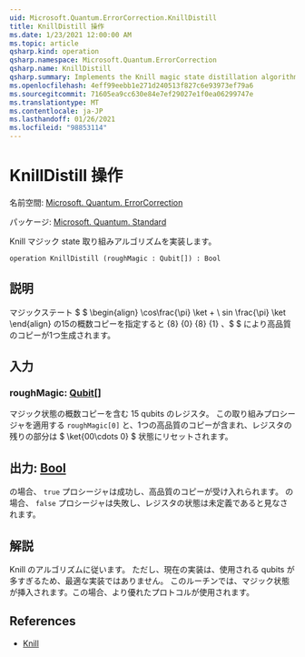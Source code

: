 ```yaml
---
uid: Microsoft.Quantum.ErrorCorrection.KnillDistill
title: KnillDistill 操作
ms.date: 1/23/2021 12:00:00 AM
ms.topic: article
qsharp.kind: operation
qsharp.namespace: Microsoft.Quantum.ErrorCorrection
qsharp.name: KnillDistill
qsharp.summary: Implements the Knill magic state distillation algorithm.
ms.openlocfilehash: 4eff99eebb1e271d240513f827c6e93973ef79a6
ms.sourcegitcommit: 71605ea9cc630e84e7ef29027e1f0ea06299747e
ms.translationtype: MT
ms.contentlocale: ja-JP
ms.lasthandoff: 01/26/2021
ms.locfileid: "98853114"
---
```

# <a name="knilldistill-operation"></a>KnillDistill 操作

名前空間: [Microsoft. Quantum. ErrorCorrection](xref:Microsoft.Quantum.ErrorCorrection)

パッケージ: [Microsoft. Quantum. Standard](https://nuget.org/packages/Microsoft.Quantum.Standard)


Knill マジック state 取り組みアルゴリズムを実装します。

```qsharp
operation KnillDistill (roughMagic : Qubit[]) : Bool
```


## <a name="description"></a>説明

マジックステート $ $ \begin{align} \cos\frac{\pi} \ket + \ sin \frac{\pi} \ket \end{align} の15の概数コピーを指定すると {8} {0} {8} {1} 、$ $ により高品質のコピーが1つ生成されます。

## <a name="input"></a>入力

### <a name="roughmagic--qubit"></a>roughMagic: [Qubit](xref:microsoft.quantum.lang-ref.qubit)[]

マジック状態の概数コピーを含む 15 qubits のレジスタ。 この取り組みプロシージャを適用する `roughMagic[0]` と、1つの高品質のコピーが含まれ、レジスタの残りの部分は $ \ket{00\cdots 0} $ 状態にリセットされます。



## <a name="output--bool"></a>出力: [Bool](xref:microsoft.quantum.lang-ref.bool)

の場合、 `true` プロシージャは成功し、高品質のコピーが受け入れられます。 の場合、 `false` プロシージャは失敗し、レジスタの状態は未定義であると見なされます。

## <a name="remarks"></a>解説

Knill のアルゴリズムに従います。
ただし、現在の実装は、使用される qubits が多すぎるため、最適な実装ではありません。
このルーチンでは、マジック状態が挿入されます。この場合、より優れたプロトコルが使用されます。

## <a name="references"></a>References

- [Knill](https://arxiv.org/abs/quant-ph/0402171)